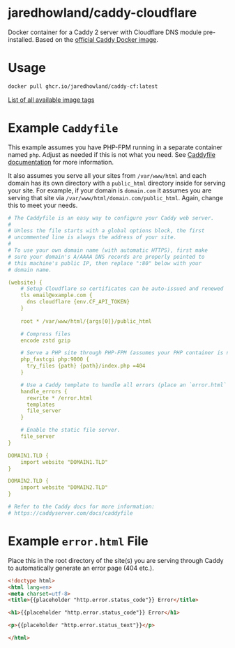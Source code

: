 # jaredhowland/caddy-cloudflare
Docker container for a Caddy 2 server with Cloudflare DNS module pre-installed. Based on the [official Caddy Docker image](https://github.com/caddyserver/caddy-docker).

# Usage
```bash
docker pull ghcr.io/jaredhowland/caddy-cf:latest
```

[List of all available image tags](https://github.com/users/jaredhowland/packages?repo_name=caddy-cloudflare)

# Example `Caddyfile`
This example assumes you have PHP-FPM running in a separate container named `php`. Adjust as needed if this is not what you need. See [Caddyfile documentation](https://caddyserver.com/docs/caddyfile) for more information.

It also assumes you serve all your sites from `/var/www/html` and each domain has its own directory with a `public_html` directory inside for serving your site. For example, if your domain is `domain.com` it assumes you are serving that site via `/var/www/html/domain.com/public_html`. Again, change this to meet your needs.

```yaml
# The Caddyfile is an easy way to configure your Caddy web server.
#
# Unless the file starts with a global options block, the first
# uncommented line is always the address of your site.
#
# To use your own domain name (with automatic HTTPS), first make
# sure your domain's A/AAAA DNS records are properly pointed to
# this machine's public IP, then replace ":80" below with your
# domain name.

(website) {
    # Setup Cloudflare so certificates can be auto-issued and renewed
    tls email@example.com {
      dns cloudflare {env.CF_API_TOKEN}
    }
    
    root * /var/www/html/{args[0]}/public_html

    # Compress files
    encode zstd gzip

    # Serve a PHP site through PHP-FPM (assumes your PHP container is named `php`)
    php_fastcgi php:9000 {
      try_files {path} {path}/index.php =404
    }

    # Use a Caddy template to handle all errors (place an `error.html` file in your root)
    handle_errors {
      rewrite * /error.html
      templates
      file_server
    }

    # Enable the static file server.
    file_server
}

DOMAIN1.TLD {
    import website "DOMAIN1.TLD"
}

DOMAIN2.TLD {
    import website "DOMAIN2.TLD"
}

# Refer to the Caddy docs for more information:
# https://caddyserver.com/docs/caddyfile

```

# Example `error.html` File
Place this in the root directory of the site(s) you are serving through Caddy to automatically generate an error page (404 etc.).

```html
<!doctype html>
<html lang=en>
<meta charset=utf-8>
<title>{{placeholder "http.error.status_code"}} Error</title>

<h1>{{placeholder "http.error.status_code"}} Error</h1>

<p>{{placeholder "http.error.status_text"}}</p>

</html>
``` 
